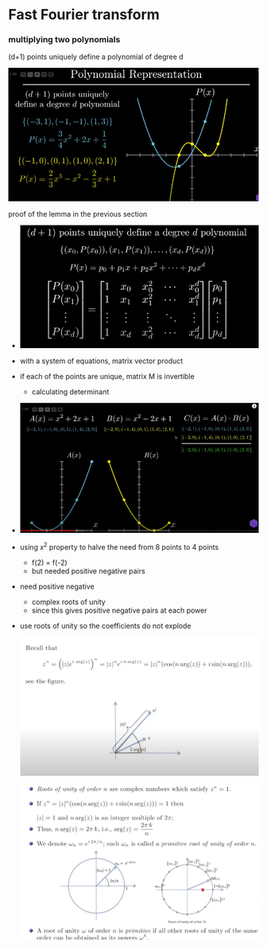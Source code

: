# Fast Fourier transform

### multiplying two polynomials

(d+1) points uniquely define a polynomial of degree d

![](./images/1.png)

proof of the lemma in the previous section

- ![image-20210620214515399](./images/2.png)

- with a system of equations, matrix vector product

- if each of the points are unique, matrix M is invertible
  - calculating determinant
  
- ![image-20210620215046829](./images/3.png)

  

- using $x^2$ property to halve the need from 8 points to 4 points

  - f(2) =  f(-2)
  - but needed positive negative pairs
  
- need positive negative

  - complex roots of unity
  - since this gives positive negative pairs at each power

  

- use roots of unity so the coefficients do not explode

  ![](./images/4.png)

  

  ![](./images/5.png)

